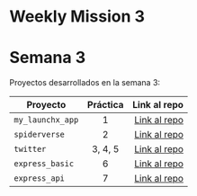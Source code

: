 # Weekly Mission 3

# Semana 3 

Proyectos desarrollados en la semana 3:

| Proyecto | Práctica | Link al repo |
| ------------- |:-------------:| -----:|
|`my_launchx_app`|1|[Link al repo](https://github.com/IsmaelBernardino/playbook/tree/main/weekly_mission_3/my_launchx_app)|
|`spiderverse`|2|[Link al repo](https://github.com/IsmaelBernardino/playbook/tree/main/weekly_mission_3/spiderverse)|
|`twitter`|3, 4, 5|[Link al repo](https://github.com/IsmaelBernardino/playbook/tree/main/weekly_mission_3/twitter)|
|`express_basic`|6|[Link al repo](https://github.com/IsmaelBernardino/playbook/tree/main/weekly_mission_3/express_basic)|
|`express_api`|7|[Link al repo](https://github.com/IsmaelBernardino/playbook/tree/main/weekly_mission_3/express_api)|
